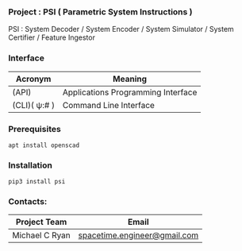### Project : PSI ( Parametric System Instructions )

PSI : System Decoder / System Encoder / System Simulator / System Certifier / Feature Ingestor

### Interface


| Acronym               | Meaning                              |
| --------------------- | ------------------------------------ |
| (API)                 | Applications Programming Interface   |
| (CLI)( ψ:# )          | Command Line Interface               |

### Prerequisites

    apt install openscad

### Installation

    pip3 install psi


### Contacts:

| Project Team          | Email                          |
| --------------------- | ------------------------------ |
| Michael C Ryan        | spacetime.engineer@gmail.com   |
